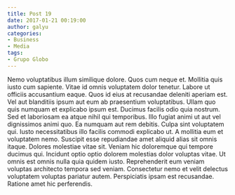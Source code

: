 ```yaml
---
title: Post 19
date: 2017-01-21 00:19:00
author: galyu
categories:
- Business
- Media
tags:
- Grupo Globo
---
```

Nemo voluptatibus illum similique dolore. Quos cum neque et. Mollitia quis iusto cum sapiente. Vitae id omnis voluptatem dolor tenetur. Labore ut officiis accusantium eaque. Quos id eius at recusandae deleniti aperiam est.
Vel aut blanditiis ipsum aut eum ab praesentium voluptatibus. Ullam quo quis numquam et explicabo ipsum est. Ducimus facilis odio quia nostrum.
Sed et laboriosam ea atque nihil qui temporibus. Illo fugiat animi ut aut vel dignissimos animi quo. Ea numquam aut rem debitis. Culpa sint voluptatem qui. Iusto necessitatibus illo facilis commodi explicabo ut.
A mollitia eum et voluptatem nemo. Suscipit esse repudiandae amet aliquid alias sit omnis itaque. Dolores molestiae vitae sit. Veniam hic doloremque qui tempore ducimus qui. Incidunt optio optio dolorem molestias dolor voluptas vitae. Ut omnis est omnis nulla quia quidem iusto.
Reprehenderit eum veniam voluptas architecto tempora sed veniam. Consectetur nemo et velit delectus voluptatem voluptas pariatur autem. Perspiciatis ipsam est recusandae. Ratione amet hic perferendis.
